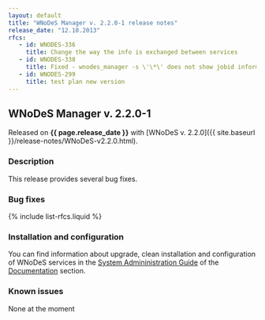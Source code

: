 ```yaml
---
layout: default
title: "WNoDeS Manager v. 2.2.0-1 release notes"
release_date: "12.10.2013"
rfcs:
   - id: WNODES-336
     title: Change the way the info is exchanged between services
   - id: WNODES-338 
     title: Fixed - wnodes_manager -s \'\*\' does not show jobid information
   - id: WNODES-299
     title: test plan new version
---
```


## WNoDeS Manager v. 2.2.0-1

Released on **{{ page.release_date }}** with [WNoDeS v. 2.2.0]({{ site.baseurl }}/release-notes/WNoDeS-v2.2.0.html).

### Description

This release provides several bug fixes.

### Bug fixes

{% include list-rfcs.liquid %}

### Installation and configuration

You can find information about upgrade, clean installation and configuration of WNoDeS services in the [System Admininistration Guide][wnodes-sysadmin-guide] of the [Documentation][wnodes-documentation] section.

### Known issues

None at the moment

[wnodes-documentation]: {{site.baseurl}}/documentation.html
[wnodes-sysadmin-guide]: {{site.baseurl}}/documentation/sysadmin-guide/2.2.0


